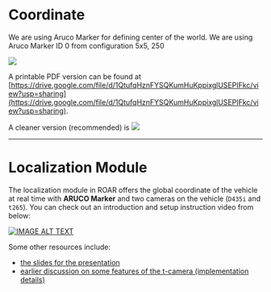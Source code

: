 # Coordinate
We are using Aruco Marker for defining center of the world. We are using Aruco Marker ID 0 from configuration 5x5, 250

![](../images/aruco_coordinate_system.png)

A printable PDF version can be found at [https://drive.google.com/file/d/1QtufqHznFYSQKumHuKppixglUSEPIFkc/view?usp=sharing](https://drive.google.com/file/d/1QtufqHznFYSQKumHuKppixglUSEPIFkc/view?usp=sharing).

A cleaner version (recommended) is
![](../images/0_marker.jpg)

---

# Localization Module
The localization module in ROAR offers the global coordinate of the vehicle at real time with __ARUCO Marker__ and two cameras on the vehicle (`D435i` and `t265`). You can check out an introduction and setup instruction video from below:

[![IMAGE ALT TEXT](http://img.youtube.com/vi/P4sv32lzLww/0.jpg)](http://www.youtube.com/watch?v=P4sv32lzLww "Video Title")

Some other resources include:

- [the slides for the presentation](https://docs.google.com/presentation/d/1AiIONX9xVkLnRtfx0adKu766J9bmoCrDsh6krlKlx6U/edit?usp=sharing)
- [earlier discussion on some features of the t-camera (implementation details)](https://docs.google.com/presentation/d/1WNjhru-0grSEbsdWh5imRE69l2kXfN2KM4JJmbEiceU/edit?usp=sharing)
